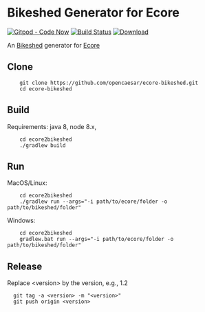 # Bikeshed Generator for Ecore

[![Gitpod - Code Now](https://img.shields.io/badge/Gitpod-code%20now-blue.svg?longCache=true)](https://gitpod.io#https://github.com/opencaesar/ecore-bikeshed)
[![Build Status](https://travis-ci.org/opencaesar/ecore-bikeshed.svg?branch=master)](https://travis-ci.org/opencaesar/ecore-bikeshed)
[ ![Download](https://api.bintray.com/packages/opencaesar/ecore-bikeshed/ecore2bikeshed/images/download.svg) ](https://bintray.com/opencaesar/ecore-bikeshed/ecore2bikeshed/_latestVersion)

An [Bikeshed](https://github.com/tabatkins/bikeshed) generator for [Ecore](https://www.eclipse.org/modeling/emf/)

## Clone
```
    git clone https://github.com/opencaesar/ecore-bikeshed.git
    cd ecore-bikeshed
```
      
## Build
Requirements: java 8, node 8.x, 
```
    cd ecore2bikeshed
    ./gradlew build
```

## Run

MacOS/Linux:
```
    cd ecore2bikeshed
    ./gradlew run --args="-i path/to/ecore/folder -o path/to/bikeshed/folder"
```
Windows:
```
    cd ecore2bikeshed
    gradlew.bat run --args="-i path/to/ecore/folder -o path/to/bikeshed/folder"
```

## Release

Replace \<version\> by the version, e.g., 1.2
```
  git tag -a <version> -m "<version>"
  git push origin <version>
```
